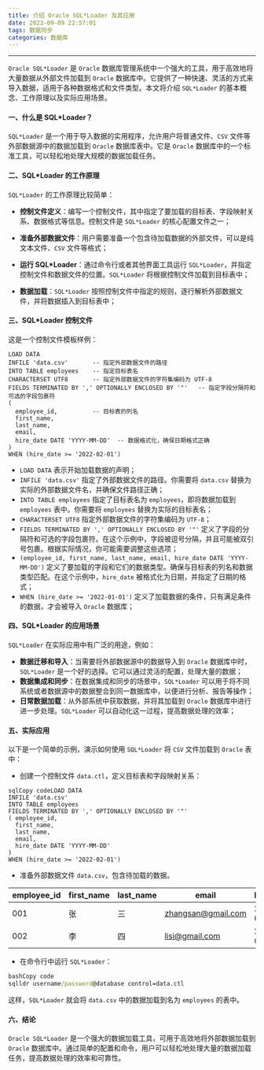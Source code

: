 ```yaml
---
title: 介绍 Oracle SQL*Loader 及其应用
date: 2023-09-09 22:57:01
tags: 数据同步
categories: 数据库
---
```


-----

`Oracle SQL*Loader` 是 `Oracle` 数据库管理系统中一个强大的工具，用于高效地将大量数据从外部文件加载到 `Oracle` 数据库中。它提供了一种快速、灵活的方式来导入数据，适用于各种数据格式和文件类型。本文将介绍 `SQL*Loader` 的基本概念、工作原理以及实际应用场景。

#### 一、什么是 SQL*Loader？

`SQL*Loader` 是一个用于导入数据的实用程序，允许用户将普通文件、`CSV` 文件等外部数据源中的数据加载到 `Oracle` 数据库表中。它是 `Oracle` 数据库中的一个标准工具，可以轻松地处理大规模的数据加载任务。

#### 二、SQL*Loader 的工作原理

`SQL*Loader` 的工作原理比较简单：

* **控制文件定义**：编写一个控制文件，其中指定了要加载的目标表、字段映射关系、数据格式等信息。控制文件是 `SQL*Loader` 的核心配置文件之一；

* **准备外部数据文件**：用户需要准备一个包含待加载数据的外部文件，可以是纯文本文件、`CSV` 文件等格式；

* **运行 SQL\*Loader**：通过命令行或者其他界面工具运行 `SQL*Loader`，并指定控制文件和数据文件的位置。`SQL*Loader` 将根据控制文件加载到目标表中；

* **数据加载**：`SQL*Loader` 按照控制文件中指定的规则，逐行解析外部数据文件，并将数据插入到目标表中；

#### 三、SQL*Loader 控制文件

这是一个控制文件模板样例：

```
LOAD DATA
INFILE 'data.csv'       -- 指定外部数据文件的路径
INTO TABLE employees    -- 指定目标表名
CHARACTERSET UTF8       -- 指定外部数据文件的字符集编码为 UTF-8
FIELDS TERMINATED BY ',' OPTIONALLY ENCLOSED BY '"'   -- 指定字段分隔符和可选的字段包裹符
( 
  employee_id,          -- 目标表的列名
  first_name,
  last_name,
  email,
  hire_date DATE 'YYYY-MM-DD'  -- 数据格式化，确保日期格式正确
)
WHEN (hire_date >= '2022-02-01')
```

- `LOAD DATA` 表示开始加载数据的声明；
- `INFILE 'data.csv'` 指定了外部数据文件的路径。你需要将 `data.csv` 替换为实际的外部数据文件名，并确保文件路径正确；
- `INTO TABLE employees` 指定了目标表名为 `employees`，即将数据加载到 `employees` 表中。你需要将 `employees` 替换为实际的目标表名；
- `CHARACTERSET UTF8` 指定外部数据文件的字符集编码为 `UTF-8`；
- `FIELDS TERMINATED BY ',' OPTIONALLY ENCLOSED BY '"'` 定义了字段的分隔符和可选的字段包裹符。在这个示例中，字段被逗号分隔，并且可能被双引号包裹。根据实际情况，你可能需要调整这些选项；
- `(employee_id, first_name, last_name, email, hire_date DATE 'YYYY-MM-DD')` 定义了要加载的字段和它们的数据类型。确保与目标表的列名和数据类型匹配。在这个示例中，`hire_date` 被格式化为日期，并指定了日期的格式；
- `WHEN (hire_date >= '2022-01-01')` 定义了加载数据的条件，只有满足条件的数据，才会被导入 `Oracle` 数据库；

#### 四、SQL*Loader 的应用场景

`SQL*Loader` 在实际应用中有广泛的用途，例如：

- **数据迁移和导入**：当需要将外部数据源中的数据导入到 `Oracle` 数据库中时，`SQL*Loader` 是一个好的选择。它可以通过灵活的配置，处理大量的数据；
- **数据集成和同步**：在数据集成和同步的场景中，`SQL*Loader` 可以用于将不同系统或者数据源中的数据整合到同一数据库中，以便进行分析、报告等操作；
- **日常数据加载**：从外部系统中获取数据，并将其加载到 `Oracle` 数据库中进行进一步处理。`SQL*Loader` 可以自动化这一过程，提高数据处理的效率；

#### 五、实际应用

以下是一个简单的示例，演示如何使用 `SQL*Loader` 将 `CSV` 文件加载到 `Oracle` 表中：

* 创建一个控制文件 `data.ctl`，定义目标表和字段映射关系：

```
sqlCopy codeLOAD DATA
INFILE 'data.csv'
INTO TABLE employees
FIELDS TERMINATED BY ',' OPTIONALLY ENCLOSED BY '"'
( employee_id,
  first_name,
  last_name,
  email,
  hire_date DATE 'YYYY-MM-DD'
)
WHEN (hire_date >= '2022-02-01')
```

* 准备外部数据文件 `data.csv`，包含待加载的数据。

| employee_id | first_name | last_name | email              | hire_date  |
| ----------- | ---------- | --------- | ------------------ | ---------- |
| 001         | 张         | 三        | zhangsan@gmail.com | 2023-02-01 |
| 002         | 李         | 四        | lisi@gmail.com     | 2023-02-02 |

* 在命令行中运行 `SQL*Loader`：

```cmd
bashCopy code
sqlldr username/password@database control=data.ctl
```

这样，`SQL*Loader` 就会将 `data.csv` 中的数据加载到名为 `employees` 的表中。

#### 六、结论

`Oracle SQL*Loader` 是一个强大的数据加载工具，可用于高效地将外部数据加载到 `Oracle` 数据库中。通过简单的配置和命令，用户可以轻松地处理大量的数据加载任务，提高数据处理的效率和可靠性。
